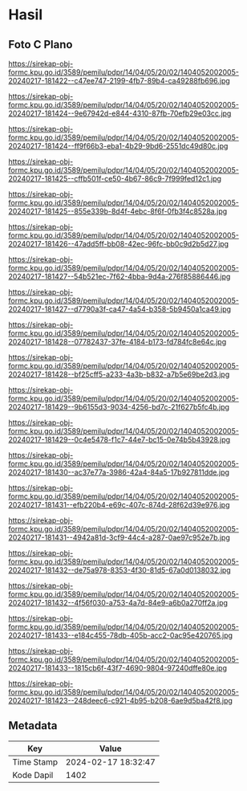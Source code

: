# Hasil

## Foto C Plano

https://sirekap-obj-formc.kpu.go.id/3589/pemilu/pdpr/14/04/05/20/02/1404052002005-20240217-181422--c47ee747-2199-4fb7-89b4-ca49288fb696.jpg

https://sirekap-obj-formc.kpu.go.id/3589/pemilu/pdpr/14/04/05/20/02/1404052002005-20240217-181424--9e67942d-e844-4310-87fb-70efb29e03cc.jpg

https://sirekap-obj-formc.kpu.go.id/3589/pemilu/pdpr/14/04/05/20/02/1404052002005-20240217-181424--ff9f66b3-eba1-4b29-9bd6-2551dc49d80c.jpg

https://sirekap-obj-formc.kpu.go.id/3589/pemilu/pdpr/14/04/05/20/02/1404052002005-20240217-181425--cffb501f-ce50-4b67-86c9-7f999fed12c1.jpg

https://sirekap-obj-formc.kpu.go.id/3589/pemilu/pdpr/14/04/05/20/02/1404052002005-20240217-181425--855e339b-8d4f-4ebc-8f6f-0fb3f4c8528a.jpg

https://sirekap-obj-formc.kpu.go.id/3589/pemilu/pdpr/14/04/05/20/02/1404052002005-20240217-181426--47add5ff-bb08-42ec-96fc-bb0c9d2b5d27.jpg

https://sirekap-obj-formc.kpu.go.id/3589/pemilu/pdpr/14/04/05/20/02/1404052002005-20240217-181427--54b521ec-7f62-4bba-9d4a-276f85886446.jpg

https://sirekap-obj-formc.kpu.go.id/3589/pemilu/pdpr/14/04/05/20/02/1404052002005-20240217-181427--d7790a3f-ca47-4a54-b358-5b9450a1ca49.jpg

https://sirekap-obj-formc.kpu.go.id/3589/pemilu/pdpr/14/04/05/20/02/1404052002005-20240217-181428--07782437-37fe-4184-b173-fd784fc8e64c.jpg

https://sirekap-obj-formc.kpu.go.id/3589/pemilu/pdpr/14/04/05/20/02/1404052002005-20240217-181428--bf25cff5-a233-4a3b-b832-a7b5e69be2d3.jpg

https://sirekap-obj-formc.kpu.go.id/3589/pemilu/pdpr/14/04/05/20/02/1404052002005-20240217-181429--9b6155d3-9034-4256-bd7c-21f627b5fc4b.jpg

https://sirekap-obj-formc.kpu.go.id/3589/pemilu/pdpr/14/04/05/20/02/1404052002005-20240217-181429--0c4e5478-f1c7-44e7-bc15-0e74b5b43928.jpg

https://sirekap-obj-formc.kpu.go.id/3589/pemilu/pdpr/14/04/05/20/02/1404052002005-20240217-181430--ac37e77a-3986-42a4-84a5-17b927811dde.jpg

https://sirekap-obj-formc.kpu.go.id/3589/pemilu/pdpr/14/04/05/20/02/1404052002005-20240217-181431--efb220b4-e69c-407c-874d-28f62d39e976.jpg

https://sirekap-obj-formc.kpu.go.id/3589/pemilu/pdpr/14/04/05/20/02/1404052002005-20240217-181431--4942a81d-3cf9-44c4-a287-0ae97c952e7b.jpg

https://sirekap-obj-formc.kpu.go.id/3589/pemilu/pdpr/14/04/05/20/02/1404052002005-20240217-181432--de75a978-8353-4f30-81d5-67a0d0138032.jpg

https://sirekap-obj-formc.kpu.go.id/3589/pemilu/pdpr/14/04/05/20/02/1404052002005-20240217-181432--4f56f030-a753-4a7d-84e9-a6b0a270ff2a.jpg

https://sirekap-obj-formc.kpu.go.id/3589/pemilu/pdpr/14/04/05/20/02/1404052002005-20240217-181433--e184c455-78db-405b-acc2-0ac95e420765.jpg

https://sirekap-obj-formc.kpu.go.id/3589/pemilu/pdpr/14/04/05/20/02/1404052002005-20240217-181433--1815cb6f-43f7-4690-9804-97240dffe80e.jpg

https://sirekap-obj-formc.kpu.go.id/3589/pemilu/pdpr/14/04/05/20/02/1404052002005-20240217-181423--248deec6-c921-4b95-b208-6ae9d5ba42f8.jpg


## Metadata

| Key        | Value               |
| ---------- | ------------------- |
| Time Stamp | 2024-02-17 18:32:47 |
| Kode Dapil | 1402                |



